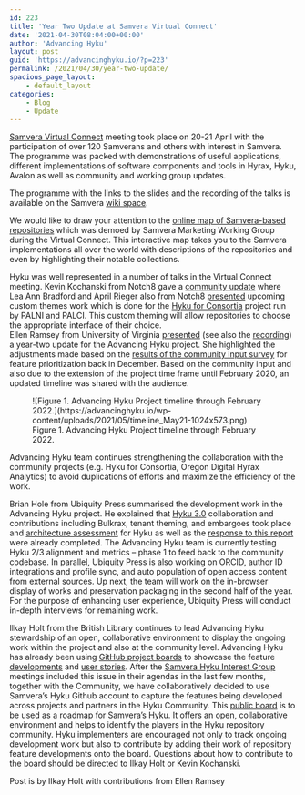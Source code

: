 ```yaml
---
id: 223
title: 'Year Two Update at Samvera Virtual Connect'
date: '2021-04-30T08:04:00+00:00'
author: 'Advancing Hyku'
layout: post
guid: 'https://advancinghyku.io/?p=223'
permalink: /2021/04/30/year-two-update/
spacious_page_layout:
    - default_layout
categories:
    - Blog
    - Update
---
```


[Samvera Virtual Connect](https://samvera.atlassian.net/wiki/spaces/samvera/pages/1198817390/Samvera+Virtual+Connect+2021+Program) meeting took place on 20-21 April with the participation of over 120 Samverans and others with interest in Samvera. The programme was packed with demonstrations of useful applications, different implementations of software components and tools in Hyrax, Hyku, Avalon as well as community and working group updates.

The programme with the links to the slides and the recording of the talks is available on the Samvera [wiki space](https://samvera.atlassian.net/wiki/spaces/samvera/pages/1198817390/Samvera+Virtual+Connect+2021+Program).

We would like to draw your attention to the [online map of Samvera-based repositories](https://uploads.knightlab.com/storymapjs/b62d59e805d5f81a39b36eed268e971d/samvera-repository/index.html) which was demoed by Samvera Marketing Working Group during the Virtual Connect. This interactive map takes you to the Samvera implementations all over the world with descriptions of the repositories and even by highlighting their notable collections.

Hyku was well represented in a number of talks in the Virtual Connect meeting. Kevin Kochanski from Notch8 gave a [community update](https://youtu.be/F3G1IIZwGNc?list=PLvnoImgmm7CelSXXzrseH39Oex3rZQnFY&t=5401) where Lea Ann Bradford and April Rieger also from Notch8 [presented](https://youtu.be/F3G1IIZwGNc?list=PLvnoImgmm7CelSXXzrseH39Oex3rZQnFY&t=8530) upcoming custom themes work which is done for the [Hyku for Consortia](https://hyku.samvera.org/2020/02/11/hyku-for-consortia.html) project run by PALNI and PALCI. This custom theming will allow repositories to choose the appropriate interface of their choice.   
Ellen Ramsey from University of Virginia [presented](https://doi.org/10.18130/jgr4-th56) (see also the [recording](https://youtu.be/F3G1IIZwGNc?list=PLvnoImgmm7CelSXXzrseH39Oex3rZQnFY&t=9527)) a year-two update for the Advancing Hyku project. She highlighted the adjustments made based on the [results of the community input survey](https://advancinghyku.io/2020/12/11/advancing-hyku-community-survey-results-january-2021/) for feature prioritization back in December. Based on the community input and also due to the extension of the project time frame until February 2020, an updated timeline was shared with the audience.

<figure class="wp-block-image size-large">![Figure 1. Advancing Hyku Project timeline through February 2022.](https://advancinghyku.io/wp-content/uploads/2021/05/timeline_May21-1024x573.png)<figcaption>Figure 1. Advancing Hyku Project timeline through February 2022.</figcaption></figure>Advancing Hyku team continues strengthening the collaboration with the community projects (e.g. Hyku for Consortia, Oregon Digital Hyrax Analytics) to avoid duplications of efforts and maximize the efficiency of the work.

Brian Hole from Ubiquity Press summarised the development work in the Advancing Hyku project. He explained that [Hyku 3.0](https://samvera.org/2021/02/17/hyku-3-0-release-includes-new-customization-features/) collaboration and contributions including Bulkrax, tenant theming, and embargoes took place and [architecture assessment](https://doi.org/10.18130/v3-k4an-w022) for Hyku as well as the [response to this report ](https://repo.samvera.org/concern/generic_works/25eba708-9f07-40a2-ae76-48f369cc44be?locale=en)were already completed. The Advancing Hyku team is currently testing Hyku 2/3 alignment and metrics – phase 1 to feed back to the community codebase. In parallel, Ubiquity Press is also working on ORCID, author ID integrations and profile sync, and auto population of open access content from external sources. Up next, the team will work on the in-browser display of works and preservation packaging in the second half of the year. For the purpose of enhancing user experience, Ubiquity Press will conduct in-depth interviews for remaining work.

Ilkay Holt from the British Library continues to lead Advancing Hyku stewardship of an open, collaborative environment to display the ongoing work within the project and also at the community level. Advancing Hyku has already been using [GitHub project boards](https://github.com/britishlibrary/Advancing-Hyku/projects) to showcase the feature [developments](https://github.com/britishlibrary/Advancing-Hyku/projects/1) and [user stories](https://github.com/britishlibrary/Advancing-Hyku/projects/4). After the [Samvera Hyku Interest Group](https://samvera.atlassian.net/wiki/spaces/samvera/pages/419533203/Samvera+Hyku+Interest+Group) meetings included this issue in their agendas in the last few months, together with the Community, we have collaboratively decided to use Samvera’s Hyku Github account to capture the features being developed across projects and partners in the Hyku Community. This [public board](https://github.com/samvera/hyku/projects/1) is to be used as a roadmap for Samvera’s Hyku. It offers an open, collaborative environment and helps to identify the players in the Hyku repository community. Hyku implementers are encouraged not only to track ongoing development work but also to contribute by adding their work of repository feature developments onto the board. Questions about how to contribute to the board should be directed to Ilkay Holt or Kevin Kochanski.

Post is by Ilkay Holt with contributions from Ellen Ramsey